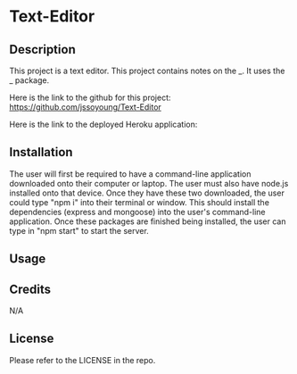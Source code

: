 # Text-Editor

## Description

This project is a text editor. This project contains notes on the _. It uses the _ package.

Here is the link to the github for this project: https://github.com/jssoyoung/Text-Editor

Here is the link to the deployed Heroku application: 

## Installation

The user will first be required to have a command-line application downloaded onto their computer or laptop. The user must also have node.js installed onto that device. Once they have these two downloaded, the user could type "npm i" into their terminal or window. This should install the dependencies (express and mongoose) into the user's command-line application. Once these packages are finished being installed, the user can type in "npm start" to start the server. 

## Usage



## Credits

N/A

## License

Please refer to the LICENSE in the repo.